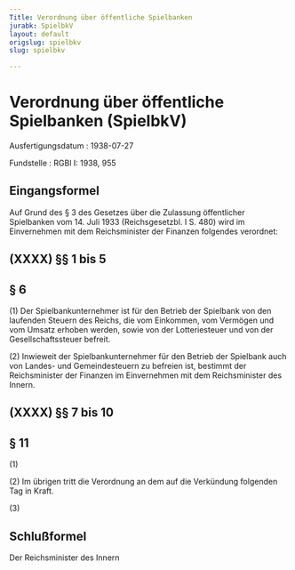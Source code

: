 ```yaml
---
Title: Verordnung über öffentliche Spielbanken
jurabk: SpielbkV
layout: default
origslug: spielbkv
slug: spielbkv

---
```


# Verordnung über öffentliche Spielbanken (SpielbkV)

Ausfertigungsdatum
:   1938-07-27

Fundstelle
:   RGBl I: 1938, 955



## Eingangsformel

Auf Grund des § 3 des Gesetzes über die Zulassung öffentlicher
Spielbanken vom 14. Juli 1933 (Reichsgesetzbl. I S. 480) wird im
Einvernehmen mit dem Reichsminister der Finanzen folgendes verordnet:


## (XXXX) §§ 1 bis 5



## § 6

(1) Der Spielbankunternehmer ist für den Betrieb der Spielbank von den
laufenden Steuern des
Reichs,              die vom Einkommen, vom Vermögen und vom Umsatz
erhoben werden, sowie von der Lotteriesteuer und von der
Gesellschaftssteuer befreit.

(2) Inwieweit der Spielbankunternehmer für den Betrieb der Spielbank
auch von Landes- und Gemeindesteuern zu befreien ist, bestimmt der
Reichsminister der Finanzen              im Einvernehmen mit dem
Reichsminister des Innern.


## (XXXX) §§ 7 bis 10



## § 11

(1)

(2) Im übrigen tritt die Verordnung an dem auf die Verkündung
folgenden Tag in Kraft.

(3)


## Schlußformel

Der Reichsminister des Innern

